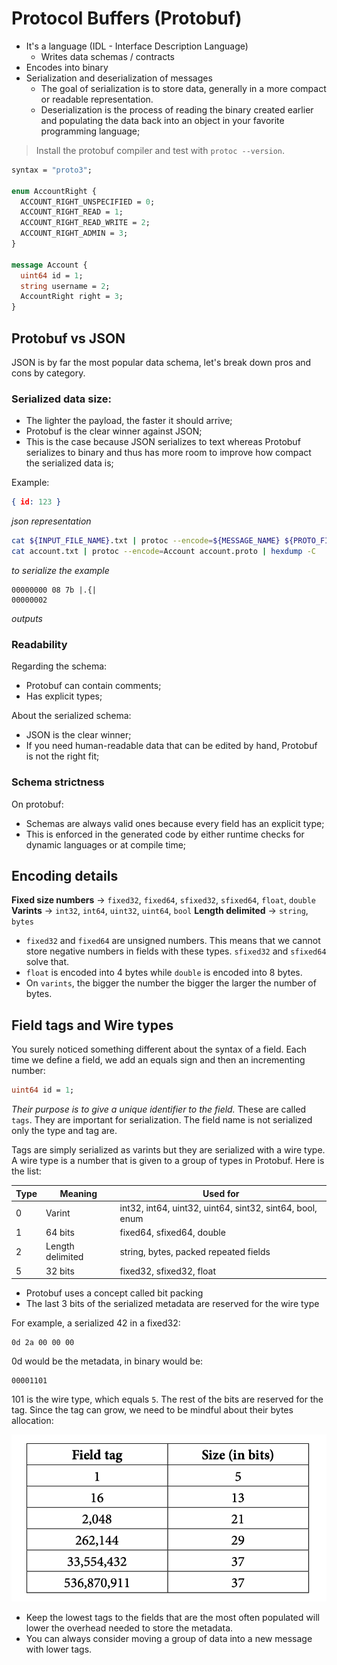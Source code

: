 # Protocol Buffers (Protobuf)
- It's a language (IDL - Interface Description Language)
  - Writes data schemas / contracts
- Encodes into binary
- Serialization and deserialization of messages
  - The goal of serialization is to store data, generally in a more compact or readable representation.
  - Deserialization is the process of reading the binary created earlier and populating the data back into an object in your favorite programming language;

> Install the protobuf compiler and test with `protoc --version`.

```protobuf
syntax = "proto3";

enum AccountRight {
  ACCOUNT_RIGHT_UNSPECIFIED = 0;
  ACCOUNT_RIGHT_READ = 1;
  ACCOUNT_RIGHT_READ_WRITE = 2;
  ACCOUNT_RIGHT_ADMIN = 3;
}

message Account {
  uint64 id = 1;
  string username = 2;
  AccountRight right = 3;
}
```

## Protobuf vs JSON
JSON is by far the most popular data schema, let's break down pros and cons by category.

### Serialized data size:
- The lighter the payload, the faster it should arrive;
- Protobuf is the clear winner against JSON;
- This is the case because JSON serializes to text whereas Protobuf serializes to binary and thus has more room to improve how compact the serialized data is;

Example:
```json
{ id: 123 }
```
*json representation*


```bash
cat ${INPUT_FILE_NAME}.txt | protoc --encode=${MESSAGE_NAME} ${PROTO_FILE_NAME}.proto | hexdump –C
cat account.txt | protoc --encode=Account account.proto | hexdump -C
```
*to serialize the example*

```
00000000 08 7b |.{|
00000002
```
*outputs*

### Readability
Regarding the schema:
- Protobuf can contain comments;
- Has explicit types;

About the serialized schema:
- JSON is the clear winner;
- If you need human-readable data that can be edited by hand, Protobuf is not the right fit;

### Schema strictness
On protobuf:
- Schemas are always valid ones because every field has an explicit type;
- This is enforced in the generated code by either runtime checks for dynamic languages or at compile time;


## Encoding details
**Fixed size numbers** -> `fixed32`, `fixed64`, `sfixed32`, `sfixed64`, `float`, `double`
**Varints** -> `int32`, `int64`, `uint32`, `uint64`, `bool`
**Length delimited** -> `string`, `bytes`

- `fixed32` and `fixed64` are unsigned numbers. This means that we cannot store negative numbers in fields with these types. `sfixed32` and `sfixed64` solve that.
- `float` is encoded into 4 bytes while `double` is encoded into 8 bytes.
- On `varints`, the bigger the number the bigger the larger the number of bytes.

## Field tags and Wire types
You surely noticed something different about the syntax of a field. Each time we define a field, we add an equals sign and then an incrementing number:
```protobuf
uint64 id = 1;
```

*Their purpose is to give a unique identifier to the field.* These are called `tags`. They are important for serialization. The field name is not serialized only the type and tag are.

Tags are simply serialized as varints but they are serialized with a wire type. A wire type is a number that is given to a group of types in Protobuf. Here is the list:

| Type | Meaning | Used for |
|------|---------|----------|
| 0    | Varint  | int32, int64, uint32, uint64, sint32, sint64, bool, enum |
| 1    | 64 bits | fixed64, sfixed64, double |
| 2    | Length delimited | string, bytes, packed repeated fields |
| 5    | 32 bits  | fixed32, sfixed32, float |

- Protobuf uses a concept called bit packing
- The last 3 bits of the serialized metadata are reserved for the wire type

For example, a serialized 42 in a fixed32:
```
0d 2a 00 00 00
```
0d would be the metadata, in binary would be:
```
00001101
```
101 is the wire type, which equals `5`. The rest of the bits are reserved for the tag.
Since the tag can grow, we need to be mindful about their bytes allocation:

![Tag Bytes allocation](./assets/8-tag-bytes.png)

- Keep the lowest tags to the fields that are the most often populated will lower the overhead needed to store the metadata.
- You can always consider moving a group of data into a new message with lower tags.

